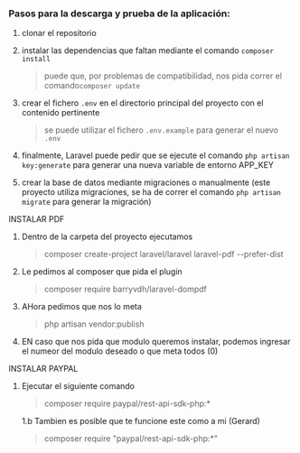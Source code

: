 ### Pasos para la descarga y prueba de la aplicación:

1. clonar el repositorio

2. instalar las dependencias que faltan mediante el comando `composer install`

   > puede que, por problemas de compatibilidad, nos pida correr el comando`composer update`

3. crear el fichero `.env` en el directorio principal del proyecto con el contenido pertinente

   > se puede utilizar el fichero `.env.example` para generar el nuevo `.env`

4. finalmente, Laravel puede pedir que se ejecute el comando `php artisan key:generate` para generar una nueva variable de entorno APP_KEY

5. crear la base de datos mediante migraciones o manualmente (este proyecto utiliza migraciones, se ha de correr el comando `php artisan migrate` para generar la migración)


INSTALAR PDF

1. Dentro de la carpeta del proyecto ejecutamos
    > composer create-project laravel/laravel laravel-pdf --prefer-dist
2. Le pedimos al composer que pida el plugin
    > composer require barryvdh/laravel-dompdf
3. AHora pedimos que nos lo meta
    > php artisan vendor:publish
4. EN caso que nos pida que modulo queremos instalar, podemos ingresar el numeor del modulo deseado o que meta todos (0)

INSTALAR PAYPAL

1. Ejecutar el siguiente comando 
    > composer require paypal/rest-api-sdk-php:*

    1.b Tambien es posible que te funcione este como a mi (Gerard)
    > composer require "paypal/rest-api-sdk-php:*"

